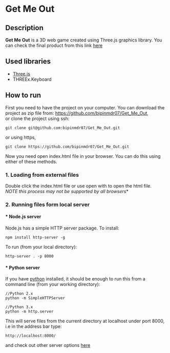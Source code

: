 # Get Me Out
## Description
**Get Me Out** is a 3D web game created using Three.js graphics library. You can check the final product from this link [here](https://bipinmdr07.github.io/Get_Me_Out/)

## Used libraries
* [Three.js](https://threejs.org/)
* THREEx.Keyboard

## How to run
First you need to have the project on your computer.
You can download the project as zip file from: https://github.com/bipinmdr07/Get_Me_Out,  
or clone the project using ssh:
```
git clone git@github.com:bipinmdr07/Get_Me_Out.git
```
or using https,
```
git clone https://github.com/bipinmdr07/Get_Me_Out.git
```
Now you need open index.html file in your browser.
You can do this using either of these methods.
### 1. Loading from external files  
Double click the index.html file or use open with to open the html file.  
**NOTE* this process may not be supported by all browsers**  

### 2. Running files form local server  
#### * Node.js server  
Node.js has a simple HTTP server package. To install:  
```
npm install http-server -g
```
To run (from your local directory):
```
http-server . -p 8000
```
#### * Python server
If you have [python](https://www.python.org/) installed, it should be enough to run this from a command line (from your working directory):  
```
//Python 2.x
python -m SimpleHTTPServer

//Python 3.x
python -m http.server
```
This will serve files from the current directory at localhost under port 8000, i.e in the address bar type:
```
http://localhost:8000/
```
and check out other server  options [here](https://threejs.org/docs/index.html#manual/introduction/How-to-run-thing-locally)
